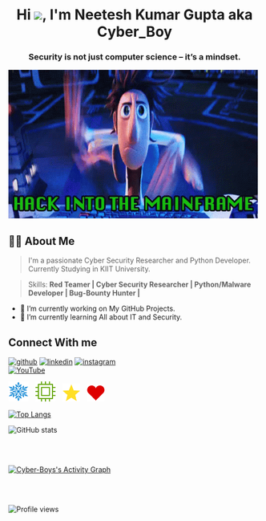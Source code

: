 <!--### Hi there 👋, \_\_**I'm Neetesh Kumar Gupta aka Cyber_Boy**\_\_
#### __*Security is not just computer science – it’s a mindset*__
-->

<h1 align="center">Hi <img src="https://raw.githubusercontent.com/MartinHeinz/MartinHeinz/master/wave.gif" width="30px">, I'm Neetesh Kumar Gupta aka Cyber_Boy</h1>
<h3 align="center">Security is not just computer science – it’s a mindset.</h3>

![gif from nerdy.dev](https://github.com/Mr-Broken/Mr-Broken/blob/main/hacker-mainframe.gif?raw=True)

<!--<img src="https://media.giphy.com/media/3oEjHWpiVIOGXT5l9m/giphy.gif" width="300">-->
## 🙋‍♂️ About Me

> I'm a passionate Cyber Security Researcher and Python Developer. Currently Studying in KIIT University. 


> Skills: **Red Teamer | Cyber Security Researcher | Python/Malware Developer | Bug-Bounty Hunter |**

- 🔭 I’m currently working on My GitHub Projects. 
- 🌱 I’m currently learning All about IT and Security. 

## Connect With me
[<img src='https://cdn.jsdelivr.net/npm/simple-icons@3.0.1/icons/github.svg' alt='github' height='40'>](https://github.com/Mr-Broken) 
[<img src='https://cdn.jsdelivr.net/npm/simple-icons@3.0.1/icons/linkedin.svg' alt='linkedin' height='40'>](https://www.linkedin.com/in/https://www.linkedin.com/neetesh407//) 
[<img src='https://cdn.jsdelivr.net/npm/simple-icons@3.0.1/icons/instagram.svg' alt='instagram' height='40'>](https://www.instagram.com/https://www.instagram.com/its_me_neetesh/)  
[<img src='https://cdn.jsdelivr.net/npm/simple-icons@3.0.1/icons/youtube.svg' alt='YouTube' height='40'>](https://www.youtube.com/channel/https://www.youtube.com/channel/UC_FtOs4utBjjbhmdaS2oh_A)  


<a href='https://archiveprogram.github.com/'><img src='https://raw.githubusercontent.com/acervenky/animated-github-badges/master/assets/acbadge.gif' width='40' height='40'></a> <a href='https://docs.github.com/en/developers'><img src='https://raw.githubusercontent.com/acervenky/animated-github-badges/master/assets/devbadge.gif' width='40' height='40'></a> <a href='https://stars.github.com/'><img src='https://raw.githubusercontent.com/acervenky/animated-github-badges/master/assets/starbadge.gif' width='35' height='35'></a> <a href='https://docs.github.com/en/github/supporting-the-open-source-community-with-github-sponsors'><img src='https://raw.githubusercontent.com/acervenky/animated-github-badges/master/assets/sponsorbadge.gif' width='35' height='35'></a> 

[![Top Langs](https://github-readme-stats.vercel.app/api/top-langs/?username=Mr-Broken)](https://github.com/anuraghazra/github-readme-stats)

![GitHub stats](https://github-readme-stats.vercel.app/api?username=Mr-Broken&show_icons=true)  

<br/>
<br/>

<a href="https://github.com/Mr-Broken/github-readme-activity-graph"><img alt="Cyber-Boys's Activity Graph" src="https://activity-graph.herokuapp.com/graph?username=Mr-Broken&bg_color=0D1117&color=5BCDEC&line=5BCDEC&point=FFFFFF&hide_border=true" /></a>

<br/>
<br/>


![Profile views](https://gpvc.arturio.dev/Mr-Broken)  
